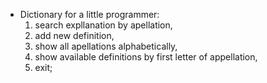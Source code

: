- Dictionary for a little programmer:
    1. search expllanation by apellation,
    2. add new definition,
    3. show all apellations alphabetically,
    4. show available definitions by first letter of appellation,
    5. exit;
